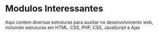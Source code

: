 # Modulos Interessantes
 Aqui contem diversas estruturas para auxiliar no desenvolvimento web, incluindo estruturas em HTML. CSS, PHP, CSS, JavaScript e Ajax
